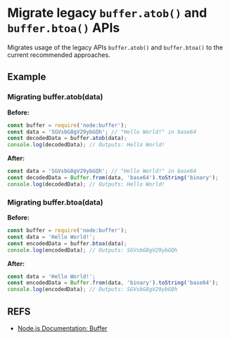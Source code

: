# Migrate legacy `buffer.atob()` and `buffer.btoa()` APIs

Migrates usage of the legacy APIs `buffer.atob()` and `buffer.btoa()` to the current recommended approaches.

## Example

### Migrating buffer.atob(data)

**Before:**
```js
const buffer = require('node:buffer');
const data = 'SGVsbG8gV29ybGQh'; // "Hello World!" in base64
const decodedData = buffer.atob(data);
console.log(decodedData); // Outputs: Hello World!
```

**After:**
```js
const data = 'SGVsbG8gV29ybGQh'; // "Hello World!" in base64
const decodedData = Buffer.from(data, 'base64').toString('binary');
console.log(decodedData); // Outputs: Hello World!
```

### Migrating buffer.btoa(data)

**Before:**
```js
const buffer = require('node:buffer');
const data = 'Hello World!';
const encodedData = buffer.btoa(data);
console.log(encodedData); // Outputs: SGVsbG8gV29ybGQh
```

**After:**
```js
const data = 'Hello World!';
const encodedData = Buffer.from(data, 'binary').toString('base64');
console.log(encodedData); // Outputs: SGVsbG8gV29ybGQh
```

## REFS
* [Node.js Documentation: Buffer](https://nodejs.org/api/buffer.html)